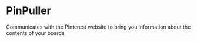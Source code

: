 PinPuller
=========

Communicates with the Pinterest website to bring you information about the contents of your boards
